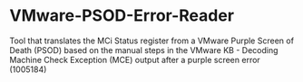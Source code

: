 # VMware-PSOD-Error-Reader
Tool that translates the MCi Status register from a VMware Purple Screen of Death (PSOD) based on the manual steps in the VMware KB - Decoding Machine Check Exception (MCE) output after a purple screen error (1005184)

